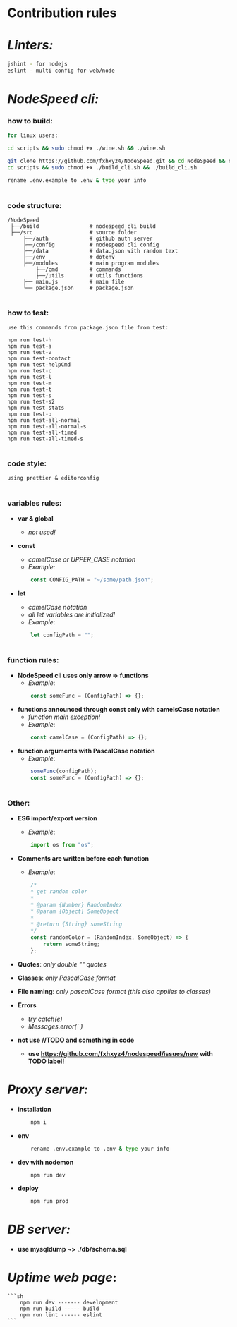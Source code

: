 # Contribution rules

# _Linters:_
```sh
jshint - for nodejs
eslint - multi config for web/node
```

# _NodeSpeed cli:_

### how to build:

```sh
for linux users:

cd scripts && sudo chmod +x ./wine.sh && ./wine.sh
```

```sh
git clone https://github.com/fxhxyz4/NodeSpeed.git && cd NodeSpeed && npm i &&
cd scripts && sudo chmod +x ./build_cli.sh && ./build_cli.sh
```

```sh
rename .env.example to .env & type your info
```

#

### code structure:
```
/NodeSpeed
 ├──/build                # nodespeed cli build
 ├──/src                  # source folder
     ├──/auth             # github auth server
     ├──/config           # nodespeed cli config
     ├──/data             # data.json with random text
     ├──/env              # dotenv
     ├──/modules          # main program modules
         ├──/cmd          # commands
         ├──/utils        # utils functions
     ├── main.js          # main file
     └── package.json     # package.json
```

#

### how to test:
```
use this commands from package.json file from test:

npm run test-h
npm run test-a
npm run test-v
npm run test-contact
npm run test-helpCmd
npm run test-c
npm run test-l
npm run test-m
npm run test-t
npm run test-s
npm run test-s2
npm run test-stats
npm run test-o
npm run test-all-normal
npm run test-all-normal-s
npm run test-all-timed
npm run test-all-timed-s
```

#

### code style:
```
using prettier & editorconfig
```

#

### variables rules:

+ __var & global__
    + _not used!_

+ __const__
    + _camelCase or UPPER_CASE notation_
    + _Example:_
    ```js
        const CONFIG_PATH = "~/some/path.json";
    ```

+ __let__
    + _camelCase notation_
    + _all let variables are initialized!_
    + _Example_:
    ```js
        let configPath = "";
    ```

#

### function rules:
+ __NodeSpeed cli uses only arrow => functions__
    + _Example_:
    ```js
        const someFunc = (ConfigPath) => {};
    ```
+ __functions announced through const only with camelsCase notation__
    + _function main exception!_
    + _Example_:
    ```js
        const camelCase = (ConfigPath) => {};
    ```
+ __function arguments with PascalCase notation__
    + _Example_:
    ```js
        someFunc(configPath);
        const someFunc = (ConfigPath) => {};
    ```

#

### Other:
+  __ES6 import/export version__
    + _Example_:
    ```js
        import os from "os";
    ```
+ __Comments are written before each function__
    + _Example_:
    ```js
        /*
        * get random color
        *
        * @param {Number} RandomIndex
        * @param {Object} SomeObject
        *
        * @return {String} someString
        */
        const randomColor = (RandomIndex, SomeObject) => {
            return someString;
        };
    ```

+ __Quotes__: _only double "" quotes_

+ __Classes__: _only PascalCase format_

+ __File naming__: _only pascalCase format (this also applies to classes)_

+ __Errors__
    + _try catch(e)_
    + _Messages.error(``)_

+ __not use //TODO and something in code__
    +  __use https://github.com/fxhxyz4/nodespeed/issues/new with TODO label!__
 
# _Proxy server:_
+ __installation__
    ```sh
        npm i
    ```

+ __env__
    ```sh
        rename .env.example to .env & type your info
    ```

+ __dev with nodemon__
    ```sh
        npm run dev
    ```

+ __deploy__
    ```sh
        npm run prod
    ```

# _DB server:_
+ __use mysqldump ~> ./db/schema.sql__

# _Uptime web page_:
    ```sh
        npm run dev ------- development
        npm run build ----- build
        npm run lint ------ eslint
    ```
